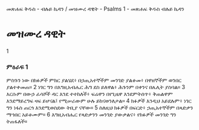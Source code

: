 ﻿
መጽሐፍ ቅዱስ - ብሉይ ኪዳን / መዝሙረ ዳዊት - Psalms 1 - መጽሐፍ ቅዱስ ብሉይ ኪዳን
# መዝሙረ ዳዊት
1
### ምዕራፍ 1
 ምስጉን ነው በክፉዎች ምክር ያልሄደ፥ በኃጢአተኞችም መንገድ ያልቆመ፥ በዋዘኞችም ወንበር ያልተቀመጠ።
2  ነገር ግን በእግዚአብሔር ሕግ ደስ ይለዋል፥ ሕጉንም በቀንና በሌሊት ያስባል።
3  እርሱም በውኃ ፈሳሾች ዳር እንደ ተተከለች፥ ፍሬዋን በየጊዜዋ እንደምትሰጥ፥ ቅጠልዋም እንደማይረግፍ ዛፍ ይሆናል፤ የሚሠራውም ሁሉ ይከናወንለታል።
4  ክፉዎች እንዲህ አይደሉም፥ ነገር ግን ነፋስ ጠርጎ እንደሚወስደው ትቢያ ናቸው።
5  ስለዚህ ክፉዎች በፍርድ፥ ኃጢአተኞችም በጻድቃን ማኅበር አይቆሙም።
6  እግዚአብሔር የጻድቃንን መንገድ ያውቃልና፥ የክፉዎች መንገድ ግን ትጠፋለች። 
